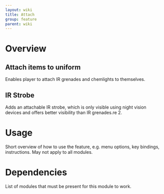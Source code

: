 ```yaml
---
layout: wiki
title: Attach
group: feature
parent: wiki
---
```

# Overview
## Attach items to uniform
Enables player to attach IR grenades and chemlights to themselves.
## IR Strobe
Adds an attachable IR strobe, which is only visible using night vision devices and offers better visibility than IR grenades.re 2.

# Usage
Short overview of how to use the feature, e.g. menu options, key bindings, 
instructions. May not apply to all modules.

# Dependencies
List of modules that must be present for this module to work.
